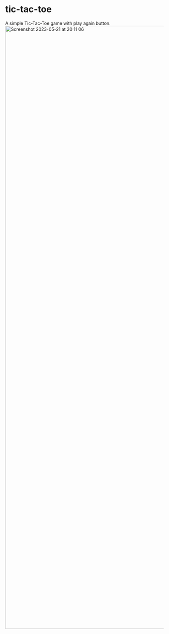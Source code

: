 # tic-tac-toe
A simple Tic-Tac-Toe game with play again button.
<img width="1916" alt="Screenshot 2023-05-21 at 20 11 06" src="https://github.com/vickneee/tic-tac-toe/assets/93821265/d009f5ac-a328-43d4-89ba-b6fb5631949c">
